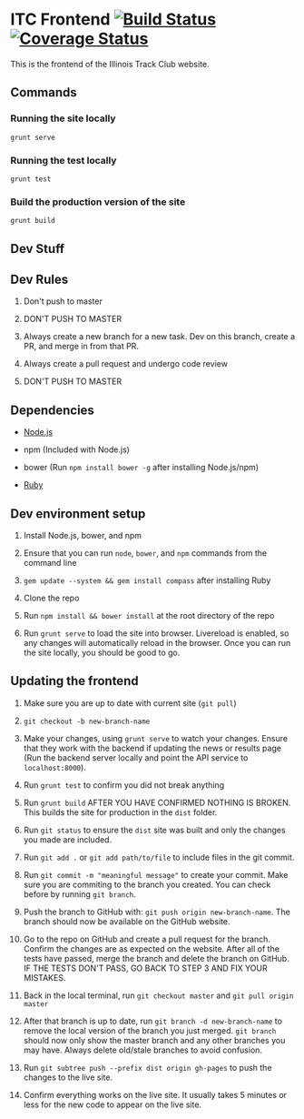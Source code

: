 # ITC Frontend [![Build Status](https://travis-ci.org/mkreiser/ITC-Frontend.svg?branch=master)](https://travis-ci.org/mkreiser/ITC-Frontend) [![Coverage Status](https://coveralls.io/repos/github/mkreiser/ITC-Frontend/badge.svg?branch=master)](https://coveralls.io/github/mkreiser/ITC-Frontend?branch=master)

This is the frontend of the Illinois Track Club website.

## Commands

### Running the site locally

    grunt serve

### Running the test locally

    grunt test

### Build the production version of the site

    grunt build


## Dev Stuff

## Dev Rules

1. Don't push to master

2. DON'T PUSH TO MASTER

3. Always create a new branch for a new task. Dev on this branch, create a PR, and merge in from that PR.

4. Always create a pull request and undergo code review

5. DON'T PUSH TO MASTER

## Dependencies

* [Node.js](https://nodejs.org/en/download/)

* npm (Included with Node.js)

* bower (Run `npm install bower -g` after installing Node.js/npm)

* [Ruby](http://rubyinstaller.org/downloads/)

## Dev environment setup

1. Install Node.js, bower, and npm

2. Ensure that you can run `node`, `bower`, and `npm` commands from the command line

3. `gem update --system && gem install compass` after installing Ruby

4. Clone the repo

5. Run `npm install && bower install` at the root directory of the repo

6. Run `grunt serve` to load the site into browser. Livereload is enabled, so any changes will automatically reload in the browser. Once you can run the site locally, you should be good to go.

## Updating the frontend

1. Make sure you are up to date with current site (`git pull`)

2. `git checkout -b new-branch-name`

3. Make your changes, using `grunt serve` to watch your changes. Ensure that they work with the backend if updating the news or results page (Run the backend server locally and point the API service to `localhost:8000`).

4. Run `grunt test` to confirm you did not break anything

5. Run `grunt build` AFTER YOU HAVE CONFIRMED NOTHING IS BROKEN. This builds the site for production in the `dist` folder.

6. Run `git status` to ensure the `dist` site was built and only the changes you made are included.

7. Run `git add .` or `git add path/to/file` to include files in the git commit.

8. Run `git commit -m "meaningful message"` to create your commit. Make sure you are commiting to the branch you created. You can check before by running `git branch`.

9. Push the branch to GitHub with: `git push origin new-branch-name`. The branch should now be available on the GitHub website.

10. Go to the repo on GitHub and create a pull request for the branch. Confirm the changes are as expected on the website. After all of the tests have passed, merge the branch and delete the branch on GitHub. IF THE TESTS DON'T PASS, GO BACK TO STEP 3 AND FIX YOUR MISTAKES.

11. Back in the local terminal, run `git checkout master` and `git pull origin master`

12. After that branch is up to date, run `git branch -d new-branch-name` to remove the local version of the branch you just merged. `git branch` should now only show the master branch and any other branches you may have. Always delete old/stale branches to avoid confusion.

13. Run `git subtree push --prefix dist origin gh-pages` to push the changes to the live site.

14. Confirm everything works on the live site. It usually takes 5 minutes or less for the new code to appear on the live site.
